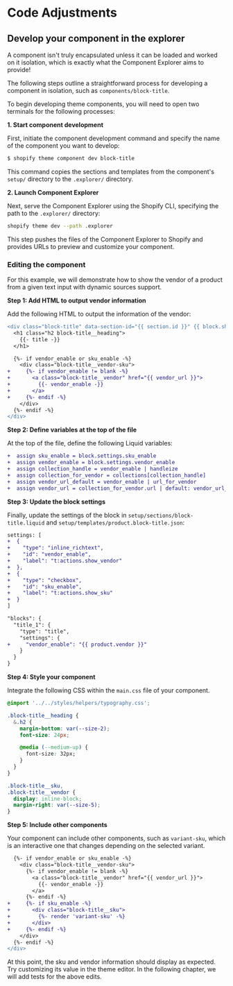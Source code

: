 # Code Adjustments

## Develop your component in the explorer

A component isn't truly encapsulated unless it can be loaded and worked on it isolation, which is exactly what the Component Explorer aims to provide!

The following steps outline a straightforward process for developing a component in isolation, such as `components/block-title`.

To begin developing theme components, you will need to open two terminals for the following processes:

**1. Start component development**

First, initiate the component development command and specify the name of the component you want to develop:

```bash
$ shopify theme component dev block-title
```

This command copies the sections and templates from the component's `setup/` directory to the `.explorer/` directory.

**2. Launch Component Explorer**

Next, serve the Component Explorer using the Shopify CLI, specifying the path to the `.explorer/` directory:

```bash
shopify theme dev --path .explorer
```

This step pushes the files of the Component Explorer to Shopify and provides URLs to preview and customize your component.

### Editing the component

For this example, we will demonstrate how to show the vendor of a product from a given text input with dynamic sources support.

**Step 1: Add HTML to output vendor information**

Add the following HTML to output the information of the vendor:

```diff
<div class="block-title" data-section-id="{{ section.id }}" {{ block.shopify_attributes }}>
  <h1 class="h2 block-title__heading">
    {{- title -}}
  </h1>

  {%- if vendor_enable or sku_enable -%}
    <div class="block-title__vendor-sku">
+     {%- if vendor_enable != blank -%}
+       <a class="block-title__vendor" href="{{ vendor_url }}">
+         {{- vendor_enable -}}
+       </a>
+     {%- endif -%}
    </div>
  {%- endif -%}
</div>
```

**Step 2: Define variables at the top of the file**

At the top of the file, define the following Liquid variables:

```diff
+  assign sku_enable = block.settings.sku_enable
+  assign vendor_enable = block.settings.vendor_enable
+  assign collection_handle = vendor_enable | handleize
+  assign collection_for_vendor = collections[collection_handle]
+  assign vendor_url_default = vendor_enable | url_for_vendor
+  assign vendor_url = collection_for_vendor.url | default: vendor_url_default
```

**Step 3: Update the block settings**

Finally, update the settings of the block in `setup/sections/block-title.liquid` and `setup/templates/product.block-title.json`:

```diff
settings: [
+  {
+    "type": "inline_richtext",
+    "id": "vendor_enable",
+    "label": "t:actions.show_vendor"
+  },
+  {
+    "type": "checkbox",
+    "id": "sku_enable",
+    "label": "t:actions.show_sku"
+  }
]
```

```diff
"blocks": {
  "title_1": {
    "type": "title",
    "settings": {
+     "vendor_enable": "{{ product.vendor }}"
    }
  }
}

```

**Step 4: Style your component**

Integrate the following CSS within the `main.css` file of your component.

```css
@import '../../styles/helpers/typography.css';

.block-title__heading {
  &.h2 {
    margin-bottom: var(--size-2);
    font-size: 24px;

    @media (--medium-up) {
      font-size: 32px;
    }
  }
}

.block-title__sku,
.block-title__vendor {
  display: inline-block;
  margin-right: var(--size-5);
}
```

**Step 5: Include other components**

Your component can include other components, such as `variant-sku`, which is an interactive one that changes depending on the selected variant.

```diff
  {%- if vendor_enable or sku_enable -%}
    <div class="block-title__vendor-sku">
      {%- if vendor_enable != blank -%}
        <a class="block-title__vendor" href="{{ vendor_url }}">
          {{- vendor_enable -}}
        </a>
      {%- endif -%}
+     {%- if sku_enable -%}
+       <div class="block-title__sku">
+         {%- render 'variant-sku' -%}
+       </div>
+     {%- endif -%}
    </div>
  {%- endif -%}
</div>
```


At this point, the sku and vendor information should display as expected. Try customizing its value in the theme editor. In the following chapter, we will add tests for the above edits.
